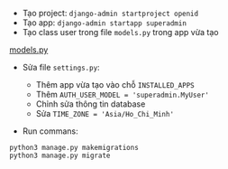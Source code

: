 - Tạo project: `django-admin startproject openid`
- Tạo app: `django-admin startapp superadmin`
- Tạo class user trong file `models.py` trong app vừa tạo

[models.py]()

- Sửa file `settings.py`:
  - Thêm app vừa tạo vào chỗ `INSTALLED_APPS`
  - Thêm `AUTH_USER_MODEL = 'superadmin.MyUser'`
  - Chỉnh sửa thông tin database
  - Sửa `TIME_ZONE = 'Asia/Ho_Chi_Minh'`
  
- Run commans:

```
python3 manage.py makemigrations
python3 manage.py migrate
```
